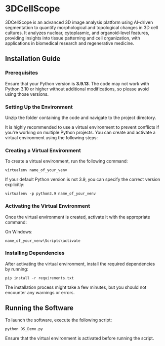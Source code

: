 # 3DCellScope

3DCellScope is an advanced 3D image analysis platform using AI-driven segmentation to quantify morphological and topological changes in 3D cell cultures. It analyzes nuclear, cytoplasmic, and organoid-level features, providing insights into tissue patterning and cell organization, with applications in biomedical research and regenerative medicine.

## Installation Guide

### Prerequisites

Ensure that your Python version is **3.9.13**. The code may not work with Python 3.10 or higher without additional modifications, so please avoid using those versions.

### Setting Up the Environment

Unzip the folder containing the code and navigate to the project directory.

It is highly recommended to use a virtual environment to prevent conflicts if you're working on multiple Python projects. You can create and activate a virtual environment using the following steps:

### Creating a Virtual Environment

To create a virtual environment, run the following command:

`virtualenv name_of_your_venv`

If your default Python version is not 3.9, you can specify the correct version explicitly:

`virtualenv -p python3.9 name_of_your_venv`

### Activating the Virtual Environment

Once the virtual environment is created, activate it with the appropriate command:

On Windows:

`name_of_your_venv\Scripts\activate`


### Installing Dependencies

After activating the virtual environment, install the required dependencies by running:

`pip install -r requirements.txt`

The installation process might take a few minutes, but you should not encounter any warnings or errors.

## Running the Software

To launch the software, execute the following script:

`python OS_Demo.py`

Ensure that the virtual environment is activated before running the script.
